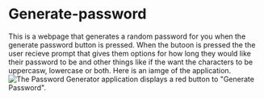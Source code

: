 # Generate-password
This is a webpage that generates a random password for you when the generate password button is pressed. When the butoon is pressed the the user recieve prompt that gives them options for how long they would like their password to be and other things like if the want the characters to be uppercasw, lowercase or both.
Here is an iamge of the application.
![The Password Generator application displays a red button to "Generate Password".](./Assets/03-javascript-homework-demo.png)

